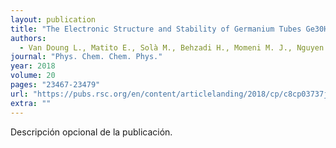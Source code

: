 ```yaml
---
layout: publication
title: "The Electronic Structure and Stability of Germanium Tubes Ge30H12 and Ge33H12"
authors:
  - Van Doung L., Matito E., Solà M., Behzadi H., Momeni M. J., Nguyen M. T.
journal: "Phys. Chem. Chem. Phys."
year: 2018
volume: 20
pages: "23467-23479"
url: "https://pubs.rsc.org/en/content/articlelanding/2018/cp/c8cp03737j#!divAbstract"
extra: ""
---
```


Descripción opcional de la publicación.
